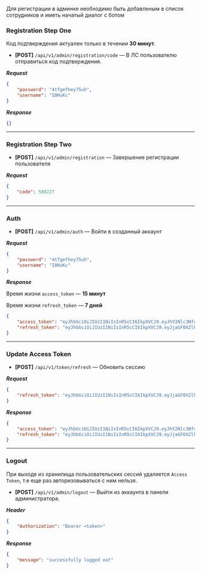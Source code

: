 Для регистрации в админке необходимо быть добавленым в список сотрудников и иметь начатый диалог с ботом

### Registration Step One

Код подтверждения актуален только в течении **30 минут**.

- **[POST]** `/api/v1/admin/registration/code` — В ЛС пользователю отправиться код подтверждения. 

***Request***

```json
{
    "password": "4tfgefhey75uh",
    "username": "I0HuKc"
}
```

***Response***

```json
{}
```

<hr>

### Registration Step Two

- **[POST]** `/api/v1/admin/registration` — Завершение регистрации пользователя

***Request***

```json
{
    "code": 588227
}
```

<hr>

### Auth


- **[POST]** `/api/v1/admin/auth` — Войти в созданный аккаунт

***Request***

```json
{
    "password": "4tfgefhey75uh",
    "username": "I0HuKc"
}
```

***Response***

Время жизни `access_token` — **15 минут**

Время жизни `refresh_token` — **7 дней**

```json
{
    "access_token": "eyJhbGciOiJIUzI1NiIsInR5cCI6IkpXVCJ9.eyJhY2Nlc3NfdXVpZCI6IjRmYzdhNmY5LWUzNzgtNDI0ZS05N2FlLTgxODZiNDI0N2FiOSIsImF1dGhvcml6ZWQiOnRydWUsImNoYXRfaWQiOjM1NDYyMjMsImV4cCI6MTYzODQ1ODAxMywidXNlcm5hbWUiOiJJMEh1S2MifQ.J90F-4a__q3uMkRWAS0K-IxXczT7t1rnPZqc1GAeDWU",
    "refresh_token": "eyJhbGciOiJIUzI1NiIsInR5cCI6IkpXVCJ9.eyJjaGF0X2lkIjozNTQ2MjIzLCJleHAiOjE2MzkwNjE5MTMsInJlZnJlc2hfdXVpZCI6IjgxYmY4ZGI1LTY0MGItNDQ0Zi1iMDM0LWYwMWJjNjUwN2RiOCIsInVzZXJuYW1lIjoiSTBIdUtjIn0.YaxLs25XUbgSTDqSxwNoqdrQ9CNl40PoTznVVRe81z4"
}
```

<hr>

### Update Access Token

- **[POST]** `/api/v1/token/refresh` — Обновить сессию

***Request***

```json
{
    "refresh_token": "eyJhbGciOiJIUzI1NiIsInR5cCI6IkpXVCJ9.eyJjaGF0X2lkIjo1MjQxNjQ0MDcsImV4cCI6MTYzOTEzMDMwNiwicmVmcmVzaF91dWlkIjoiZWM0NDExNmYtZmRkZS00ZWE2LWE2OTItYTVhNmI0ZTBmMjliIiwidXNlcm5hbWUiOiJJMEh1S2MifQ.Bm_E6IIW4k4FK7GDecwJOvxFVw248bkUTl8SZ5uJGVQ"
}
```

***Response***

```json
{
    "access_token": "eyJhbGciOiJIUzI1NiIsInR5cCI6IkpXVCJ9.eyJhY2Nlc3NfdXVpZCI6IjRmYzdhNmY5LWUzNzgtNDI0ZS05N2FlLTgxODZiNDI0N2FiOSIsImF1dGhvcml6ZWQiOnRydWUsImNoYXRfaWQiOjM1NDYyMjMsImV4cCI6MTYzODQ1ODAxMywidXNlcm5hbWUiOiJJMEh1S2MifQ.J90F-4a__q3uMkRWAS0K-IxXczT7t1rnPZqc1GAeDWU",
    "refresh_token": "eyJhbGciOiJIUzI1NiIsInR5cCI6IkpXVCJ9.eyJjaGF0X2lkIjozNTQ2MjIzLCJleHAiOjE2MzkwNjE5MTMsInJlZnJlc2hfdXVpZCI6IjgxYmY4ZGI1LTY0MGItNDQ0Zi1iMDM0LWYwMWJjNjUwN2RiOCIsInVzZXJuYW1lIjoiSTBIdUtjIn0.YaxLs25XUbgSTDqSxwNoqdrQ9CNl40PoTznVVRe81z4"
}
```

<hr>

### Logout

При выходе из хранилища пользовательских сессий удаляется `Access Token`, т.е еще раз авторизовываться с ним нельзя.

- **[POST]** `/api/v1/admin/logout` — Выйти из аккаунта в панели администратора.

***Header***

```json
{
    "Authorization": "Bearer <token>"
}
```

***Response***

```json
{
    "message": "successfully logged out"
}
```